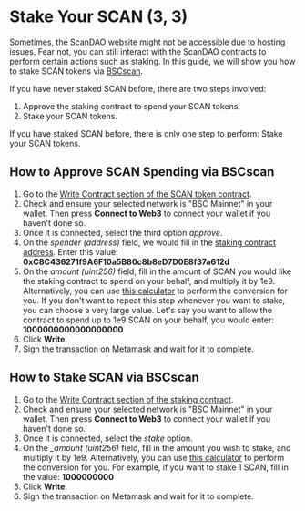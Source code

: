 # Stake Your SCAN \(3, 3\)

Sometimes, the ScanDAO website might not be accessible due to hosting issues. Fear not, you can still interact with the ScanDAO contracts to perform certain actions such as staking. In this guide, we will show you how to stake SCAN tokens via [BSCscan](https://bscscan.com/).

If you have never staked SCAN before, there are two steps involved:

1. Approve the staking contract to spend your SCAN tokens.
2. Stake your SCAN tokens.

If you have staked SCAN before, there is only one step to perform: Stake your SCAN tokens.

## How to Approve SCAN Spending via BSCscan

1. Go to the [Write Contract section of the SCAN token contract](https://bscscan.com/address/0xaf2cC765A04a3A4B554f368796Cec2B7eAF44746).
2. Check and ensure your selected network is "BSC Mainnet" in your wallet. Then press **Connect to Web3** to connect your wallet if you haven't done so.
3. Once it is connected, select the third option _approve_.
4. On the _spender \(address\)_ field, we would fill in the [staking contract address](../contracts/staking.md#staking). Enter this value: **0xC8C436271f9A6F10a5B80c8b8eD7D0E8f37a612d**
5. On the _amount \(uint256\)_ field, fill in the amount of SCAN you would like the staking contract to spend on your behalf, and multiply it by 1e9. Alternatively, you can use [this calculator](https://docs.google.com/spreadsheets/d/1vm48OCBnVh8uah0-3Xa7HqFwmfxgcrMIWPrOllSFIvA/edit?usp=sharing) to perform the conversion for you. If you don't want to repeat this step whenever you want to stake, you can choose a very large value. Let's say you want to allow the contract to spend up to 1e9 SCAN on your behalf, you would enter: **1000000000000000000**
6. Click **Write**.
7. Sign the transaction on Metamask and wait for it to complete.

## How to Stake SCAN via BSCscan

1. Go to the [Write Contract section of the staking contract](https://bscscan.com/address/0xaf2cC765A04a3A4B554f368796Cec2B7eAF44746#writeContract).
2. Check and ensure your selected network is "BSC Mainnet" in your wallet. Then press **Connect to Web3** to connect your wallet if you haven't done so.
3. Once it is connected, select the _stake_ option.
4. On the _\_amount \(uint256\)_ field, fill in the amount you wish to stake, and multiply it by 1e9. Alternatively, you can use [this calculator](https://docs.google.com/spreadsheets/d/1vm48OCBnVh8uah0-3Xa7HqFwmfxgcrMIWPrOllSFIvA/edit?usp=sharing) to perform the conversion for you. For example, if you want to stake 1 SCAN, fill in the value: **1000000000**
5. Click **Write**.
6. Sign the transaction on Metamask and wait for it to complete.
